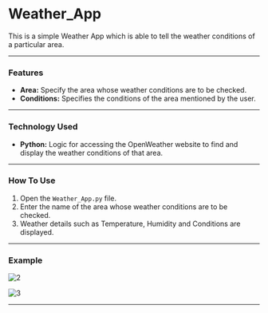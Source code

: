# **Weather_App**

This is a simple Weather App which is able to tell the weather conditions of a particular area.

---

### **Features**

  - **Area:** Specify the area whose weather conditions are to be checked.
  - **Conditions:** Specifies the conditions of the area mentioned by the user.

---

### **Technology Used**

  - **Python:** Logic for accessing the OpenWeather website to find and display the weather conditions of that area.

---

### **How To Use**

  1. Open the ```Weather_App.py``` file.
  2. Enter the name of the area whose weather conditions are to be checked.
  3. Weather details such as Temperature, Humidity and Conditions are displayed.

---

### **Example**

![2](https://github.com/user-attachments/assets/85611e91-f5c0-4e67-b772-e249bb3befda)

![3](https://github.com/user-attachments/assets/799f39b5-1c8d-43d2-a747-f30a6a85506b)

---
